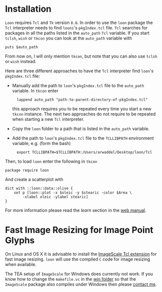 
Installation
============

`Loon` requires `Tcl` and `Tk` version `8.6`. In order to use the
`loon` package the `Tcl` interpreter needs to find `loons`'s
`pkgIndex.tcl` file. `Tcl` searches for packages in all the paths
listed in the `auto_path` `Tcl` variable. If you start `tclsh`, `wish`
or `tkcon` you can look at the `auto_path` variable with

~~~
puts $auto_path
~~~

From now on, I will only mention `tkcon`, but note that you can also
use `tclsh` or `wish` instead.

Here are three different approaches to have the `Tcl` interpreter find
`loon`'s `pkgIndex.tcl` file:

* Manually add the path to `loon`'s `pkgIndex.tcl` file to the
`auto_path` variable. In `tkcon` enter

		lappend auto_path "path-to-parent-directory-of-pkgIndex.tcl"

	this approach requires you to be repeated every time you start a
    new `tkcon` instance. The next two approaches do not require to be
    repeated when starting a new `Tcl` interpreter.

* Copy the `loon` folder to a path that is listed in the `auto_path`
variable.

* Add the path to `loon`'s `pkgIndex.tcl` file to the `TCLLIBPATH`
  environment variable, e.g. (form the bash)

		export TCLLIBPATH=$TCLLIBPATH:/Users/arwaddel/Desktop/loon/Tcl

Then, to load `loon` enter the following in `tkcon`

~~~
package require loon
~~~

And create a scatterplot with

~~~
dict with ::loon::data::olive {
    set p [loon::plot -x $oleic -y $stearic -color $Area \
        -xlabel oleic -ylabel stearic]
}
~~~

For more information please read the *learn* section in the
[web manual](http://waddella.github.io/loon/learn_Tcl_intro.html).


# Fast Image Resizing for Image Point Glyphs

On Linux and OS X it is advisable to install the
[ImageScale Tcl extension](https://github.com/waddella/tclImageScale)
for fast image resizing. `loon` will use the compiled `C` code for
image resizing when available.

The TEA setup of `ImageScale` for Windows does currently not work. If
you know how to change the `makefile.vc` in the
[win folder](https://github.com/waddella/tclImageScale/tree/master/win)
so that the `ImageScale` package also compiles under Windows then
please [contact me](mailto:adrian@waddell.ch).

